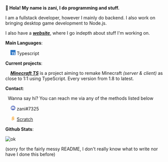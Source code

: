 **👋 Hola! My name is zani, I do programming and stuff.**


I am a fullstack developer, however I mainly do backend. I also work on bringing desktop game development to Node.js.

I also have a ***[website](https://zani.wtf)***, where I go indepth about stuff I'm working on.

**Main Languages**:

&nbsp;&nbsp;&nbsp;&nbsp;<img src="https://github.com/Zxnii/Zxnii/blob/main/typescript.png" alt="TS" width="16"/> Typescript

**Current projects**:

&nbsp;&nbsp;&nbsp;&nbsp;***[Minecraft TS](https://github.com/minecraftts)*** is a project aiming to remake Minecraft *(server & client)* as close to 1:1 using TypeScript. Every version from 1.8 to latest.

**Contact**:

&nbsp;&nbsp;Wanna say hi? You can reach me via any of the methods listed below

&nbsp;&nbsp;&nbsp;&nbsp;<img src="https://github.com/Zxnii/Zxnii/blob/main/discord.png" alt="Discord" width="16" height="16" /> zani#7325

&nbsp;&nbsp;&nbsp;&nbsp;<img src="https://github.com/Zxnii/Zxnii/blob/main/scratch.png" alt="Scratch" width="16" height="16" /> [Scratch](https://scratch.mit.edu/users/uwv)

**Github Stats**:

![ok](https://github-readme-stats.vercel.app/api?username=Zxnii&count_private=true&theme=tokyonight&hide=contribs,prs&hide_border=true&show_icons=true)

(sorry for the fairly messy README, I don't really know what to write nor have I done this before)
